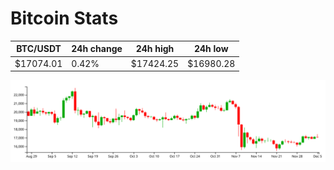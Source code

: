 # Bitcoin Stats

BTC/USDT|24h change|24h high|24h low|
|---|---|---|---|
|$17074.01|0.42%|$17424.25|$16980.28|

<img src="./chart.svg">
